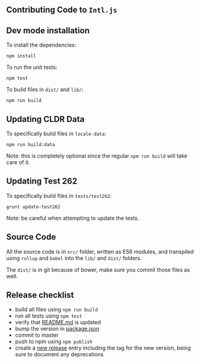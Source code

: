 Contributing Code to `Intl.js`
------------------------------

Dev mode installation
---------------------

To install the dependencies:

    npm install

To run the unit tests:

    npm test

To build files in `dist/` and `lib/`:

    npm run build


Updating CLDR Data
------------------

To specifically build files in `locale-data`:

    npm run build:data

Note: this is completely optional since the regular `npm run build` will take care of it.

Updating Test 262
-----------------

To specifically build files in `tests/test262`:

    grunt update-test262

Note: be careful when attempting to update the tests.

Source Code
-----------

All the source code is in `src/` folder, written as ES6 modules, and transpiled
using `rollup` and `babel` into the `lib/` and `dist/` folders.

The `dist/` is in git because of bower, make sure you commit those files as well.

Release checklist
-----------------

* build all files using `npm run build`
* run all tests using `npm test`
* verify that [README.md] is updated
* bump the version in [package.json]
* commit to master
* push to npm using `npm publish`
* create a [new release] entry including the tag for the new version, being sure to document any deprecations

[README.md]: https://github.com/andyearnshaw/Intl.js/blob/master/README.md
[package.json]: https://github.com/andyearnshaw/Intl.js/blob/master/package.json
[new release]: https://github.com/andyearnshaw/Intl.js/releases/new
